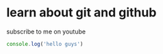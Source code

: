 # learn about git and github

subscribe to me on youtube

```Javascript
console.log('hello guys')
```
